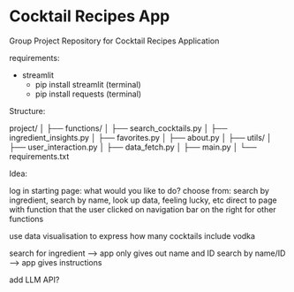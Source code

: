 # Cocktail Recipes App
Group Project Repository for Cocktail Recipes Application

requirements:
- streamlit
  - pip install streamlit (terminal)
  - pip install requests (terminal)

Structure:

project/
│
├── functions/
│   ├── search_cocktails.py
│   ├── ingredient_insights.py
│   ├── favorites.py
│   ├── about.py
│
├── utils/
│   ├── user_interaction.py
│   ├── data_fetch.py
│
├── main.py
│
└── requirements.txt


Idea:

log in
starting page: what would you like to do?
  choose from: search by ingredient, search by name, look up data, feeling lucky, etc
  direct to page with function that the user clicked on
navigation bar on the right for other functions


use data visualisation to express how many cocktails include vodka

search for ingredient --> app only gives out name and ID
  search by name/ID --> app gives instructions

add LLM API?

